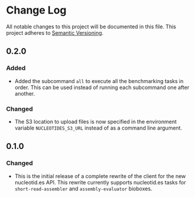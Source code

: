 # Change Log

All notable changes to this project will be documented in this file.
This project adheres to [Semantic Versioning](http://semver.org/).

## 0.2.0

### Added

  * Added the subcommand `all` to execute all the benchmarking tasks in order.
    This can be used instead of running each subcommand one after another.

### Changed

  * The S3 location to upload files is now specified in the environment
    variable `NUCLEOTIDES_S3_URL` instead of as a command line argument.

## 0.1.0

### Changed

  * This is the initial release of a complete rewrite of the client for the new
    nucleotid.es API. This rewrite currently supports nucleotid.es tasks for
    `short-read-assembler` and `assembly-evaluator` bioboxes.
